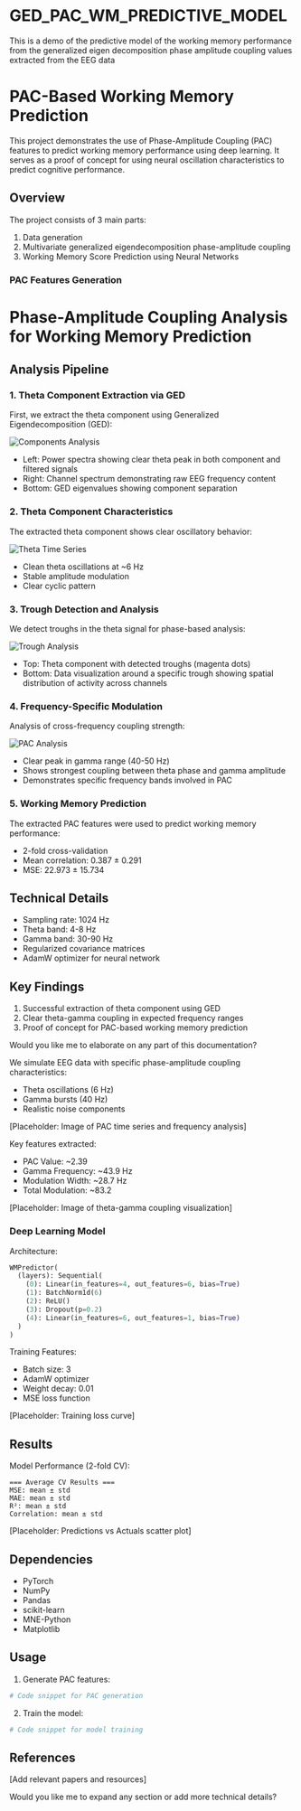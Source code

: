 # GED_PAC_WM_PREDICTIVE_MODEL
This is a demo of the predictive model of the working memory performance from the generalized eigen decomposition phase amplitude coupling values extracted from the  EEG data

# PAC-Based Working Memory Prediction

This project demonstrates the use of Phase-Amplitude Coupling (PAC) features to predict working memory performance using deep learning. It serves as a proof of concept for using neural oscillation characteristics to predict cognitive performance.

## Overview

The project consists of 3 main parts:
1. Data generation
2. Multivariate generalized eigendecomposition phase-amplitude coupling
3. Working Memory Score Prediction using Neural Networks

### PAC Features Generation

# Phase-Amplitude Coupling Analysis for Working Memory Prediction

## Analysis Pipeline

### 1. Theta Component Extraction via GED
First, we extract the theta component using Generalized Eigendecomposition (GED):

![Components Analysis](path/to/components.png)
- Left: Power spectra showing clear theta peak in both component and filtered signals
- Right: Channel spectrum demonstrating raw EEG frequency content
- Bottom: GED eigenvalues showing component separation

### 2. Theta Component Characteristics
The extracted theta component shows clear oscillatory behavior:

![Theta Time Series](path/to/theta_series.png)
- Clean theta oscillations at ~6 Hz
- Stable amplitude modulation
- Clear cyclic pattern

### 3. Trough Detection and Analysis
We detect troughs in the theta signal for phase-based analysis:

![Trough Analysis](path/to/troughs.png)
- Top: Theta component with detected troughs (magenta dots)
- Bottom: Data visualization around a specific trough showing spatial distribution of activity across channels

### 4. Frequency-Specific Modulation
Analysis of cross-frequency coupling strength:

![PAC Analysis](path/to/modulation.png)
- Clear peak in gamma range (40-50 Hz)
- Shows strongest coupling between theta phase and gamma amplitude
- Demonstrates specific frequency bands involved in PAC

### 5. Working Memory Prediction
The extracted PAC features were used to predict working memory performance:
- 2-fold cross-validation
- Mean correlation: 0.387 ± 0.291
- MSE: 22.973 ± 15.734

## Technical Details
- Sampling rate: 1024 Hz
- Theta band: 4-8 Hz
- Gamma band: 30-90 Hz
- Regularized covariance matrices
- AdamW optimizer for neural network

## Key Findings
1. Successful extraction of theta component using GED
2. Clear theta-gamma coupling in expected frequency ranges
3. Proof of concept for PAC-based working memory prediction

Would you like me to elaborate on any part of this documentation?

We simulate EEG data with specific phase-amplitude coupling characteristics:
- Theta oscillations (6 Hz)
- Gamma bursts (40 Hz)
- Realistic noise components

[Placeholder: Image of PAC time series and frequency analysis]

Key features extracted:
- PAC Value: ~2.39
- Gamma Frequency: ~43.9 Hz
- Modulation Width: ~28.7 Hz
- Total Modulation: ~83.2

[Placeholder: Image of theta-gamma coupling visualization]

### Deep Learning Model

Architecture:
```python
WMPredictor(
  (layers): Sequential(
    (0): Linear(in_features=4, out_features=6, bias=True)
    (1): BatchNorm1d(6)
    (2): ReLU()
    (3): Dropout(p=0.2)
    (4): Linear(in_features=6, out_features=1, bias=True)
  )
)
```

Training Features:
- Batch size: 3
- AdamW optimizer
- Weight decay: 0.01
- MSE loss function

[Placeholder: Training loss curve]

## Results

Model Performance (2-fold CV):
```
=== Average CV Results ===
MSE: mean ± std
MAE: mean ± std
R²: mean ± std
Correlation: mean ± std
```

[Placeholder: Predictions vs Actuals scatter plot]

## Dependencies
- PyTorch
- NumPy
- Pandas
- scikit-learn
- MNE-Python
- Matplotlib

## Usage

1. Generate PAC features:
```python
# Code snippet for PAC generation
```

2. Train the model:
```python
# Code snippet for model training
```


## References
[Add relevant papers and resources]

Would you like me to expand any section or add more technical details?

